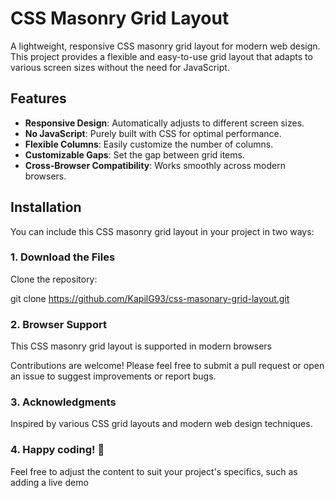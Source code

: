 # CSS Masonry Grid Layout

A lightweight, responsive CSS masonry grid layout for modern web design. This project provides a flexible and easy-to-use grid layout that adapts to various screen sizes without the need for JavaScript.

## Features

- **Responsive Design**: Automatically adjusts to different screen sizes.
- **No JavaScript**: Purely built with CSS for optimal performance.
- **Flexible Columns**: Easily customize the number of columns.
- **Customizable Gaps**: Set the gap between grid items.
- **Cross-Browser Compatibility**: Works smoothly across modern browsers.

## Installation

You can include this CSS masonry grid layout in your project in two ways:

### 1. Download the Files

Clone the repository:

git clone https://github.com/KapilG93/css-masonary-grid-layout.git

### 2. Browser Support
This CSS masonry grid layout is supported in modern browsers

Contributions are welcome! Please feel free to submit a pull request or open an issue to suggest improvements or report bugs.

### 3. Acknowledgments
Inspired by various CSS grid layouts and modern web design techniques.

### 4. Happy coding! 🎉

Feel free to adjust the content to suit your project's specifics, such as adding a live demo
